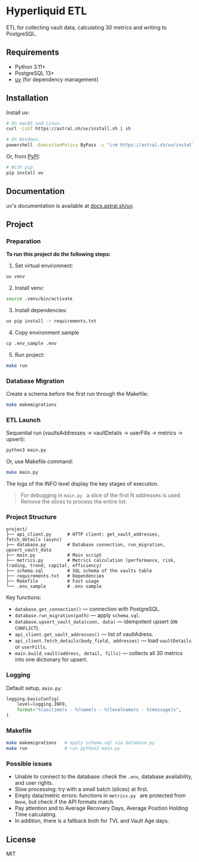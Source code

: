 # Hyperliquid ETL

ETL for collecting vault data, calculating 30 metrics and writing to PostgreSQL.

## Requirements

- Python 3.11+
- PostgreSQL 13+
- [uv](https://docs.astral.sh/uv/getting-started/) (for dependency management)

## Installation

Install uv:

```bash
# On macOS and Linux.
curl -LsSf https://astral.sh/uv/install.sh | sh
```

```bash
# On Windows.
powershell -ExecutionPolicy ByPass -c "irm https://astral.sh/uv/install.ps1 | iex"
```

Or, from [PyPI](https://pypi.org/project/uv/):

```bash
# With pip.
pip install uv
```

## Documentation

uv's documentation is available at [docs.astral.sh/uv](https://docs.astral.sh/uv).

## Project

### Preparation
**To run this project do the following steps:**

1. Set virtual environment:
```bash
uv venv
```

2. Install venv:
```bash
source .venv/bin/activate
```

3. Install dependencies:
```bash
uv pip install -r requirements.txt
```

4. Copy environment sample
```bash
cp .env_sample .env
```

5. Run project:
```bash
make run
```

### Database Migration
Create a schema before the first run through the Makefile:
```bash
make makemigrations
```

### ETL Launch
Sequential run (vaultsAddresses → vaultDetails → userFills → metrics → upsert):
```bash
python3 main.py
```

Or, use Makefile command:

```bash
make main.py
```

The logs of the INFO level display the key stages of execution.

> For debugging in `main.py ` a slice of the first N addresses is used. Remove the slices to process the entire list.

### Project Structure
```
project/
├── api_client.py      # HTTP client: get_vault_addresses, fetch_details (async)
├── database.py        # Database connection, run_migration, upsert_vault_data
├── main.py            # Main script
├── metrics.py         # Metrics calculation (performance, risk, trading, trend, capital, efficiency)
├── schema.sql         # SQL schema of the vaults table
├── requirements.txt   # Dependencies
├── Makefile           # Fast usage
└── .env_sample        # .env sample
```

Key functions:
- `database.get_connection()` — connection with PostgreSQL.
- `database.run_migration(path)` — apply `schema.sql`.
- `database.upsert_vault_data(conn, data)` — idempotent upsert (`ON CONFLICT`).
- `api_client.get_vault_addresses()` — list of vaultAdress.
- `api_client.fetch_details(body_field, addresses)` — load `vaultDetails` or `userFills`.
- `main.build_vault(address, detail, fills)` — collects all 30 metrics into one dictionary for upsert.

### Logging
Default setup, `main.py`:
```python
logging.basicConfig(
    level=logging.INFO,
    format="%(asctime)s - %(name)s - %(levelname)s - %(message)s",
)
```

### Makefile
```bash
make makemigrations   # apply schema.sql via database.py
make run              # run python3 main.py
```

### Possible issues
- Unable to connect to the database: check the `.env`, database availability, and user rights.
- Slow processing: try with a small batch (slices) at first.
- Empty data/metric errors: functions in `metrics.py ` are protected from `None`, but check if the API formats match.
- Pay attention and to Average Recovery Days, Average Position Holding Time calculating.
- In addition, there is a fallback both for TVL and Vault Age days.

## License
MIT
